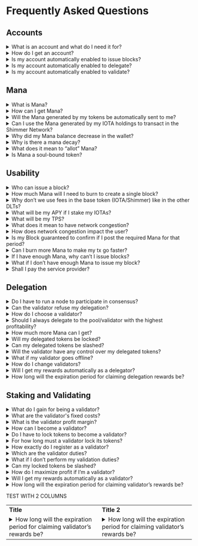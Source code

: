 # Frequently Asked Questions

## Accounts

<details> 
    <summary>What is an account and what do I need it for?</summary>  
    An account is a central component of the IOTA ledger, essential if you wish to write transactions into the Tangle, stake or delegate. 
    An IOTA account is completely unrelated to any know-your-customer (KYC) measures.
    It is always possible to transact without creating an account; 
    however, in this case, you’ll need someone else (or a service provider) to issue blocks for you. 
    In this case, you might need to pay for this service; thus, you are only guaranteed to have the right to feelessness if you own an account with Mana associated with it.
    Furthermore, it is possible for exchanges to create an IOTA account for you, but you should ask directly to your exchange if they provide this service.
</details>

<details> 
    <summary>How do I get an account? </summary>  
    You can create an account following the instructions in the Firefly wallet. 
    Note that, depending on your balance, you might need to wait a couple of minutes before this process is completed. 
    Furthermore, it is possible for exchanges to create an IOTA account for you, but you should ask directly to your exchange if they provide this service.
</details>

<details> 
    <summary>Is my account automatically enabled to issue blocks?</summary> 
    You should enable the Block issuer feature from the account after depositing additional tokens in the account output. 
    This deposit is used as an anti-spam mechanism and can be recovered in the case you wish to destroy the account.
    The Firefly wallet enables the Block Issuer Feat automatically, so the regular Firefly user does not need to worry about this.
</details>

<details> 
    <summary>Is my account automatically enabled to delegate?</summary> 
    Delegation is completely separate from accounts or block issuance. 
    Delegation is done through dedicated Delegation Outputs which may or may not be owned by accounts. 
    However, to create such a Delegation Output yourself, you will need a block issuer account.
    This way, any block issuer is automatically enabled to delegate.
</details>

<details> 
    <summary>Is my account automatically enabled to validate?</summary> 
    You should add a Staking Feature to your account if you want to validate.
    The presence of a Staking Feature on an account is what signals that this account wants to participate in the validation of the network. 
    Accounts with this feature are also referred to as stakers or registered validators and are eligible to be selected into the validator committee.
</details>


## Mana 

<details> 
    <summary>What is Mana?</summary>  
    Mana is the asset used to interact with the network. 
    Mana permits users to issue blocks while guaranteeing that the available network capacity is shared fairly (i.e., proportionally to the Mana holdings). 
    In the future, Mana will also be used to enable smart contract executions.
</details>

<details> 
    <summary>How can I get Mana?</summary>  
    You will get Mana by default just by holding tokens.
    IOTA tokens generate IOTAMana at a rate of around 0.066 IOTAMana per IOTA per day.
    Shimmer tokens generate ShimmerMana at a rate around 0.132 ShimmerMana per Shimmer per day (rememeber that under low congestion, a default block will require 0.001 Mana to be issued).
    Additionally, you can get additional Mana by performing consensus-related activities, i.e., by being a validator or even delegating your tokens to a validator.
    If for some reason you need more Mana than the amount generated by these activities, you can always buy Mana from another user.
    However, the number of tokens you hold will always be enough to guarantee a certain share of the network tps.
</details>

<details> 
    <summary>Will the Mana generated by my tokens be automatically sent to me?</summary>  
    You’ll be able to mint the Mana owed to you whenever you consume the outputs related to this generation. 
    This Mana will not appear automatically in your account without doing this process. 
    Your wallet should automatically calculate the value of your generated Mana.
</details>

<details> 
    <summary>Can I use the Mana generated by my IOTA holdings to transact in the Shimmer Network?</summary> 
    No. The Mana generated in the IOTA network is unrelated to the Mana in the Shimmer network, since they live in different ledgers. 
    We call these two assets “IOTAMana” and “ShimmerMana”, respectively.
</details>

<details> 
    <summary>Why did my Mana balance decrease in the wallet?</summary>  
    While you hold your IOTA/Shimmer tokens, your balance will not decrease since the Mana generation in your wallet compensates for the decay of this Mana.
    However, if you sell part of your tokens, the Mana generation rate may temporarily not compensate for the Mana decay. 
    Similarly, if you don't hold any tokens, your Mana balance will decay by 1/3 of your balance per year.
</details>

<details> 
    <summary>Why is there a mana decay?</summary>  
    We incentivize continuous and ongoing collaboration with security and consensus. 
    Thus, our incentivization scheme ensures that any participant who stops their collaboration will have the reward they got for their participation (i.e., the Mana they accumulated in the period) considered less valuable as time passes. 
    This means that actors with less “skin in the game” will automatically and gradually lose their influence and access to the system.
</details>

<details> 
    <summary>What does it mean to “allot” Mana?</summary>  
    Users should not worry about the process of allotting Mana since it’s something done automatically by the wallet. 
    However, technically, Mana can be either stored in UTXOs, as any regular token, or being associated with an account. 
    We call the process of moving Mana from an UTXO to an account as “allotting” the Mana. 
    Whenever you create a block containing a transaction, the wallet will automatically allot Mana from your UTXO balance to your account balance, and burn this Mana from your account in the same block.
    We reiterate that users should not worry about this process, since users do not have the need to manually allot Mana. 
    This option exists under the advanced settings of the wallet just in case someone wants to build a service that demands this possibility.
    Furthermore, any Mana that was manually allotted cannot be moved back to its UTXO form, or moved between accounts.
</details>

<details> 
    <summary>Is Mana a soul-bound token?</summary>  
    No. Mana can be freely moved (unless it was manually allotted to an account).
</details>

## Usability

<details> 
    <summary>Who can issue a block?</summary>  
    To become block creators, users must register an account (through the wallet) and activate the “Block Issuer Feature”, which requires a certain storage deposit. 
    Note that this account registration does not involve any type of KYC, it’s simply a signing procedure with your keys.
</details>

<details> 
    <summary>How much Mana will I need to burn to create a single block? </summary>  
    The actual Mana required per block will depend on the traffic conditions and the block's characteristics (block length, number of references, etc.). 
    The protocol sets a minimum cost of around 0.001 Mana to prevent spam (the actual value may change depending on the results of the upcoming tests in the DevNet). 
    We expect the Mana burnt per block to be close to this minimum value during the early stages of the network. 
    See the Mana Calculator https://wiki.iota.org/learn/protocols/iota2.0/core-concepts/mana-calculator/ for more information.
</details>

<details> 
    <summary>Why don’t we use fees in the base token (IOTA/Shimmer) like in the other DLTs?</summary>  
    Mana is self-replenishable, meaning that anyone holding IOTA/Shimmer tokens will be guaranteed a particular share of the Mana being generated in the system. 
    Thus, any participant who holds tokens can issue blocks and transactions without paying in the base token. 
    This ensures a frictionless system, where your share of base token in the system does not change based on your activity (unlike the usual fee-based system, where each time you send a transaction, you see your token holdings diminishing).
</details>

<details> 
    <summary>What will be my APY if I stake my IOTAs?</summary>  
    We don’t measure APYs since users get rewarded through Mana, i.e., by accessing a particular share of the available throughput. 
    In the future, we expect such a share of throughput to become valuable as more and more users want to write into the IOTA ledger.
</details>

<details> 
    <summary>What will be my TPS?</summary>  
    The number of blocks that can be generated will depend on the Mana holdings and the real-time traffic. 
    However, our congestion control mechanism guarantees the maximum possible share of the available throughput compared to online users. 
    In the following, we estimate the early stages and permanent regime minimum tps for token holders, delegators, and validators. 
    The tables also shows how much time is needed to generate enough Mana to create a block in a given scenario, depending on the IOTA/Shimmer tokens held. 
    [uncongested tps](https://hackmd.io/_uploads/ryGCQqzBT.png)
    [stability tps](https://hackmd.io/_uploads/Hk2AmqGB6.png)
</details>


<details> 
    <summary>What does it mean to have network congestion?</summary>  
    Network congestion refers to the situation where the rate of newly created blocks is larger than the network's target throughput, representing how many blocks per second the network can handle. 
    The target throughput is set at the protocol level. 
    To be precise, we measure the throughput in work per second as blocks may be of different sizes and require various processing efforts.
</details>

<details> 
    <summary>How does network congestion impact the user?</summary>  
    Unlike most projects where congestion triggers expensive races (for instance, mining races or first-price auctions), in IOTA, users only have to pay the set price to issue their block. 
    The price can potentially increase due to sustained congestion, but it will not experience spikes due to priority fees. 
    Instead, the congestion control will automatically and fairly allocate the available throughput according to the Mana holdings. During heavy congestion, this may result in a TPS temporarily lower than usual. 
</details>

<details> 
    <summary>Is my Block guaranteed to confirm if I post the required Mana for that period?</summary>
    Under normal circumstances, yes. 
    However, as in any other DLT, this cannot be guaranteed in extreme cases. 
    For that reason, we suggest the user to use the rate setter, explained in [our Wiki](https://wiki.iota.org/learn/protocols/iota2.0/core-concepts/communication-layer/#icca-during-high-traffic-periods), to minimize this probability to the minimum possible.
    The firefly wallet supports this rate setter.
</details>

<details> 
    <summary>Can I burn more Mana to make my tx go faster?</summary>  
    No. The protocol sets the amount of Mana to be burnt to issue a block. 
    Your block won’t be confirmed faster if you try to burn more Mana than the fixed price. 
    If your block burns less Mana than the required, it won’t be propagated.
</details>

<details> 
    <summary>If I have enough Mana, why can’t I issue blocks?</summary>  
    You should enable the Block issuer feature from the account after depositing additional tokens in the account output. 
    This deposit is used as an anti-spam mechanism and can be recovered in the case you wish to destroy the account.
    The Firefly wallet enables the Block Issuer Feat automatically, so the regular Firefly user does not need to worry about this.
</details>

<details> 
    <summary>What if I don’t have enough Mana to issue my block?</summary>  
    If the user does not have time constraints, they can wait some time to generate enough Mana to issue a block. 
    Otherwise, they can either acquire Mana accumulated by other accounts or contact a third-party node to create the block for them (or to create a block containing a transaction that sends you Mana). 
    This third party might charge for this service. 
</details>

<details> 
    <summary>Shall I pay the service provider?</summary>  
    A service provider is likely to charge some amount to provide its service. 
    At the early stages, we expect most service providers to do this in an altruistic form to promote the adoption of the IOTA network for users who do not have or do not want to set up an account; in this case, they can offer this service for free or ask for a fee in Mana. 
    At a later stage, once access becomes valuable, we expect that paid services will arise according to the market needs.
</details>

## Delegation

<details> 
    <summary>Do I have to run a node to participate in consensus?</summary>  
    No. It is possible to delegate your stake to existing validators.
</details>

<details> 
    <summary>Can the validator refuse my delegation?</summary>  
    No. The registration as a validator is public and contains all information needed to delegate tokens to them. Validators have no control over whom and how much is being delegated to them.
</details>
    
<details> 
    <summary>How do I choose a validator?</summary>  
    You can always calculate in advance how much profit you are expected to get depending on the validator you choose (for more on that, see our [Mana Calculator](https://wiki.iota.org/learn/protocols/iota2.0/core-concepts/mana-calculator/)). 
    Thus, your validator selection process should combine profit maximization and your trust in said validator. 
    Remember that you are not only getting rewards but also delegating your voting power to the validator! Ultimately (even though your funds are not technically at risk), the network's utility depends on its security level, so delegating to untrustful validators might decrease the value of your investment in the long run. 
</details>

<details> 
    <summary>Should I always delegate to the pool/validator with the highest profitability?</summary>  
    It depends. 
    You should consistently weigh profit vs trust. 
    Some validators might give you more rewards, but you might not trust them for some reason (or vice-versa). 
    Always carefully consider both factors when delegating your funds (even though your funds are not technically at risk).
</details>

<details> 
    <summary>How much more Mana can I get?</summary>  
    It is mathematically guaranteed that there is always a validator that, if you delegate to it, you can generate at least two times as much Mana than simple token holders (assuming that this validator performs its duties correctly).
</details>

<details> 
    <summary>Will my delegated tokens be locked?</summary>  
    No, you can move your tokens at any point in time. Rewards will be computed as if you had moved the tokens at the end of the epoch.
</details>

<details> 
    <summary>Can my delegated tokens be slashed?</summary>  
    No, delegators won't get their tokens slashed.
</details>

<details> 
    <summary>Will the validator have any control over my delegated tokens?</summary>  
    No. Delegating tokens to validators just means that you are signaling that they will use your voting power. They have no control over your funds.
</details>

<details> 
    <summary>What if my validator goes offline?</summary>  
    The delegator has the possibility to change and choose a new validator.
</details>

<details> 
    <summary>How do I change validators?</summary> 
    To change validators you should just consume your Delegation output and create a new one including the ID of the new validator.
</details>

<details> 
    <summary>Will I get my rewards automatically as a delegator?</summary>  
    As in the case of Mana generation by holding, whenever you consume your delegation output, you’ll be able to mint the Mana owed to you as reward for delegation. 
    The rewards will not appear automatically in your account without doing this process. 
    Note that, unlike in the case of Mana generated by holding tokens, there is an expiration period for claiming rewards, since nodes do not store rewards for longer than this period. 
    Your wallet should automatically calculate the value of your rewards.
</details>

<details> 
    <summary>How long will the expiration period for claiming delegation rewards be?</summary>  
    One year. 
    Nodes do not store Mana rewards for longer than this period, so the network will reject a transaction claiming any rewards that are older than one year.
</details>

## Staking and Validating

<details>      
    <summary>What do I gain for being a validator?</summary> 
    First of all, you will be contributing for the security and decentralization of the network. 
    You will also get additional Mana, compared to what you would get if you just held the tokens, or if you just delegated them.
    This additional Mana is divided into what we call “fixed costs” and “profit margin”.
</details>  
    
<details>      
    <summary>What are the validator's fixed costs?</summary>       
    The validator sets a fixed value to cover fixed costs (e.g., related to machines, electricity) at registration, which has to be reasonably low. 
    Since fixed costs are public and defined at registration, delegators will tend not to choose validators with unreasonably high fixed costs. 
    Additionally, if a validator's fixed cost is too high (technically speaking, if it’s larger than their calculated reward in a particular epoch), as a form of punishment, no reward will be distributed to the pool at all in this epoch.
</details>  
    
<details>      
    <summary>What is the validator profit margin?</summary>   
    The validator profit margin is a value set by the protocol to define the minimum additional Mana to be distributed to validators.
    Because of this protocol-set margin, active validators correctly performing their duties will always generate at least three times as much Mana than simple token holders. 
</details>  
    
<details>      
    <summary>How can I become a validator?</summary>       
    You must run a node and register as a validator. 
    You will be added to the list of validators, and accounts can delegate their stake to you. 
    Then, based on your stake and the stake delegated to you, you’ll have a chance to be selected for the committee. 
    If you are chosen and perform your validation duties correctly, you (and whoever delegated to you) will be rewarded accordingly. For more information, see our[Mana Calculator](https://wiki.iota.org/learn/protocols/iota2.0/core-concepts/mana-calculator/).
</details>  
    
<details>      
    <summary>Do I have to lock tokens to become a validator? </summary>       
    Technically, no. 
    However, locking tokens (besides increasing your chance to be selected for the committee) increases your rewards compared to delegating these tokens to yourself. 
    Additionally, the more tokens you lock, the more tokens you’ll tend to have delegated to you (for more in that dynamics, see the [Incentives Whitepaper](https://files.iota.org/papers/IOTA_2.0_Incentives_And_Tokenomics_Whitepaper.pdf)).
</details>  
    
<details>      
    <summary>For how long must a validator lock its tokens?</summary>       
    A validator can choose for how long it will stake its tokens. 
    A validator will only be eligible to be part of the committee in epochs in which its tokens are still locked.  There is no maximum amount of time to lock your tokens.
</details>  
    
<details>      
    <summary>How exactly do I register as a validator?</summary>
    To register as a validator, an actor has to add a Staking Feature to their account.
    This Feature locks a user-chosen amount of IOTA coins until a user-chosen End Epoch. 
    The registration must also provide a fixed cost (a fixed amount deducted per epoch to cover the validator’s fixed operating costs).
</details>  
    
<details>      
    <summary>Which are the validator duties?</summary>       
    Validators must be online and timely issue validation blocks. 
    The validator rewards will be proportional to the validator performance factor, which measures if this duty was done correctly. 
</details>  
    
<details>      
    <summary>What if I don’t perform my validation duties?</summary>       
    In this case, you and your delegators don't get rewards. 
    If you partially perform your duties, you and your delegators will get less rewards than if you performed them totally. 
</details>  
    
<details>      
    <summary>Can my locked tokens be slashed?</summary>       
    No, slashing is not present at the moment in IOTA 2.0. 
    Rewards, on the other hand, won’t be distributed to validators that don't perform their validation duties correctly.
</details>  
    
<details>      
    <summary>How do I maximize profit if I’m a validator?</summary>       
    The optimal strategy to maximize the profit is to stake all your IOTA tokens, as the Mana generation is proportional to the amount staked, and perform your duties correctly.
</details>  
    
<details>      
    <summary>Will I get my rewards automatically as a validator?</summary>       
    Your rewards will not appear automatically in your account. To claim your validator rewards, you must consume your validator feature and mint your owed Mana rewards. 
    You don’t have to stop being a validator for claiming rewards, since you can always add a new staking feature at the same time you consume you old one.
    You will not lose your delegators by changing staking features, since delegation is defined by the Validator ID, which does is not modified by changes in the staking feature.
    Note that, there is an expiration period for claiming rewards, since nodes do not store rewards for longer than this period. Your wallet should automatically calculate the value of your rewards.
</details>  
    
<details>      
    <summary>How long will the expiration period for claiming validator’s rewards be?</summary>       
    One year. 
    Nodes do not store Mana rewards for longer than this period, so the network will reject a transaction claiming rewards that are older than one year.
</details>  

TEST WITH 2 COLUMNS
<script src="https://cdn.mathjax.org/mathjax/latest/MathJax.js?config=TeX-AMS-MML_HTMLorMML" type="text/javascript"></script>
<table >
 <tr>
    <td><b>Title</b></td>
    <td><b>Title 2</b></td>
 </tr>
 <tr>
    <td><details>      
    <summary>How long will the expiration period for claiming validator’s rewards be?</summary>       
    One year. 
    Nodes do not store Mana rewards for longer than this period, so the network will reject a transaction claiming rewards that are older than one year.
</details>  </td>
    <td><details>      
    <summary>How long will the expiration period for claiming validator’s rewards be?</summary>       
    One year. 
    Nodes do not store Mana rewards for longer than this period, so the network will reject a transaction claiming rewards that are older than one year.
</details>  </td>
 </tr>
</table>

